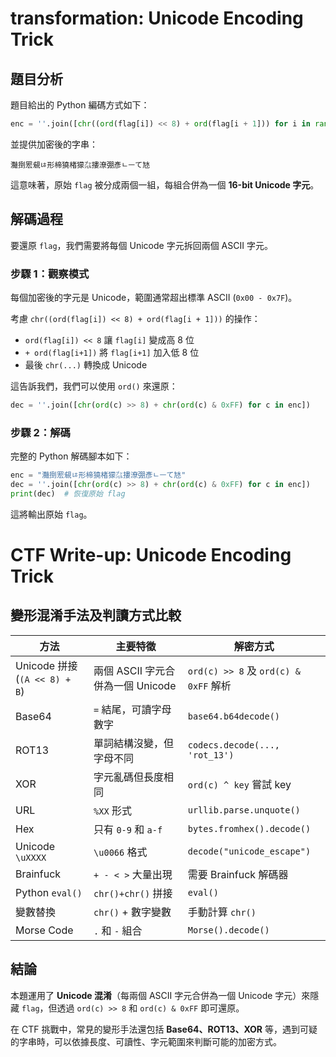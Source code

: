 # transformation: Unicode Encoding Trick

## **題目分析**
題目給出的 Python 編碼方式如下：
```python
enc = ''.join([chr((ord(flag[i]) << 8) + ord(flag[i + 1])) for i in range(0, len(flag), 2)])
```
並提供加密後的字串：
```
灩捯䍔䙻ㄶ形楴獟楮獴㌴摟潦弸彥ㄴㅡて㝽
```

這意味著，原始 `flag` 被分成兩個一組，每組合併為一個 **16-bit Unicode 字元**。

## **解碼過程**
要還原 `flag`，我們需要將每個 Unicode 字元拆回兩個 ASCII 字元。

### **步驟 1：觀察模式**
每個加密後的字元是 Unicode，範圍通常超出標準 ASCII (`0x00 - 0x7F`)。

考慮 `chr((ord(flag[i]) << 8) + ord(flag[i + 1]))` 的操作：
- `ord(flag[i]) << 8` 讓 `flag[i]` 變成高 8 位
- `+ ord(flag[i+1])` 將 `flag[i+1]` 加入低 8 位
- 最後 `chr(...)` 轉換成 Unicode

這告訴我們，我們可以使用 `ord()` 來還原：
```python
dec = ''.join([chr(ord(c) >> 8) + chr(ord(c) & 0xFF) for c in enc])
```

### **步驟 2：解碼**
完整的 Python 解碼腳本如下：
```python
enc = "灩捯䍔䙻ㄶ形楴獟楮獴㌴摟潦弸彥ㄴㅡて㝽"
dec = ''.join([chr(ord(c) >> 8) + chr(ord(c) & 0xFF) for c in enc])
print(dec)  # 恢復原始 flag
```
這將輸出原始 `flag`。

# CTF Write-up: Unicode Encoding Trick

## **變形混淆手法及判讀方式比較**

| 方法 | 主要特徵 | 解密方式 |
|------|---------|---------|
| Unicode 拼接 (`(A << 8) + B`) | 兩個 ASCII 字元合併為一個 Unicode | `ord(c) >> 8` 及 `ord(c) & 0xFF` 解析 |
| Base64 | `=` 結尾，可讀字母數字 | `base64.b64decode()` |
| ROT13 | 單詞結構沒變，但字母不同 | `codecs.decode(..., 'rot_13')` |
| XOR | 字元亂碼但長度相同 | `ord(c) ^ key` 嘗試 key |
| URL | `%XX` 形式 | `urllib.parse.unquote()` |
| Hex | 只有 `0-9` 和 `a-f` | `bytes.fromhex().decode()` |
| Unicode `\uXXXX` | `\u0066` 格式 | `decode("unicode_escape")` |
| Brainfuck | `+ - < >` 大量出現 | 需要 Brainfuck 解碼器 |
| Python `eval()` | `chr()+chr()` 拼接 | `eval()` |
| 變數替換 | `chr()` + 數字變數 | 手動計算 `chr()` |
| Morse Code | `.` 和 `-` 組合 | `Morse().decode()` |


## **結論**
本題運用了 **Unicode 混淆**（每兩個 ASCII 字元合併為一個 Unicode 字元）來隱藏 `flag`，但透過 `ord(c) >> 8` 和 `ord(c) & 0xFF` 即可還原。

在 CTF 挑戰中，常見的變形手法還包括 **Base64、ROT13、XOR** 等，遇到可疑的字串時，可以依據長度、可讀性、字元範圍來判斷可能的加密方式。

